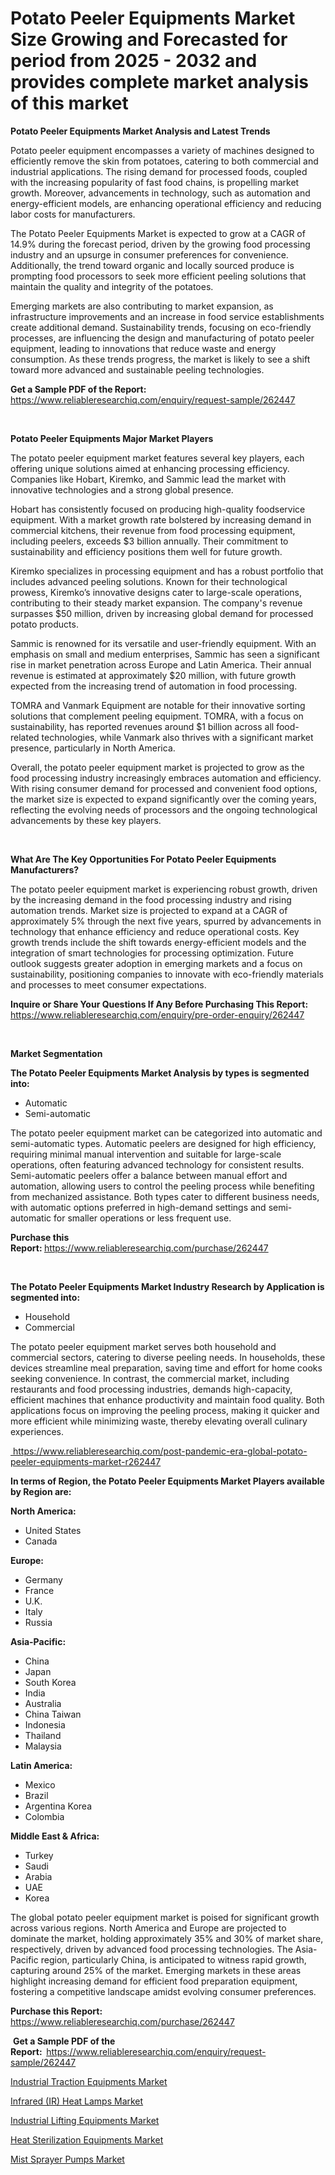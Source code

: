 <p><h1>Potato Peeler Equipments Market Size Growing and Forecasted for period from 2025 - 2032 and provides complete market analysis of this market</h1></p><p><strong>Potato Peeler Equipments Market Analysis and Latest Trends</strong></p>
<p><p>Potato peeler equipment encompasses a variety of machines designed to efficiently remove the skin from potatoes, catering to both commercial and industrial applications. The rising demand for processed foods, coupled with the increasing popularity of fast food chains, is propelling market growth. Moreover, advancements in technology, such as automation and energy-efficient models, are enhancing operational efficiency and reducing labor costs for manufacturers.</p><p>The Potato Peeler Equipments Market is expected to grow at a CAGR of 14.9% during the forecast period, driven by the growing food processing industry and an upsurge in consumer preferences for convenience. Additionally, the trend toward organic and locally sourced produce is prompting food processors to seek more efficient peeling solutions that maintain the quality and integrity of the potatoes.</p><p>Emerging markets are also contributing to market expansion, as infrastructure improvements and an increase in food service establishments create additional demand. Sustainability trends, focusing on eco-friendly processes, are influencing the design and manufacturing of potato peeler equipment, leading to innovations that reduce waste and energy consumption. As these trends progress, the market is likely to see a shift toward more advanced and sustainable peeling technologies.</p></p>
<p><strong>Get a Sample PDF of the Report:&nbsp;</strong> <a href="https://www.reliableresearchiq.com/enquiry/request-sample/262447?utm_campaign=1842&utm_medium=2&utm_source=Github&utm_content=ia&utm_term=30032025&utm_id=potato-peeler-equipments">https://www.reliableresearchiq.com/enquiry/request-sample/262447</a></p>
<p>&nbsp;</p>
<p><strong>Potato Peeler Equipments Major Market Players</strong></p>
<p><p>The potato peeler equipment market features several key players, each offering unique solutions aimed at enhancing processing efficiency. Companies like Hobart, Kiremko, and Sammic lead the market with innovative technologies and a strong global presence.</p><p>Hobart has consistently focused on producing high-quality foodservice equipment. With a market growth rate bolstered by increasing demand in commercial kitchens, their revenue from food processing equipment, including peelers, exceeds $3 billion annually. Their commitment to sustainability and efficiency positions them well for future growth.</p><p>Kiremko specializes in processing equipment and has a robust portfolio that includes advanced peeling solutions. Known for their technological prowess, Kiremko’s innovative designs cater to large-scale operations, contributing to their steady market expansion. The company's revenue surpasses $50 million, driven by increasing global demand for processed potato products.</p><p>Sammic is renowned for its versatile and user-friendly equipment. With an emphasis on small and medium enterprises, Sammic has seen a significant rise in market penetration across Europe and Latin America. Their annual revenue is estimated at approximately $20 million, with future growth expected from the increasing trend of automation in food processing.</p><p>TOMRA and Vanmark Equipment are notable for their innovative sorting solutions that complement peeling equipment. TOMRA, with a focus on sustainability, has reported revenues around $1 billion across all food-related technologies, while Vanmark also thrives with a significant market presence, particularly in North America.</p><p>Overall, the potato peeler equipment market is projected to grow as the food processing industry increasingly embraces automation and efficiency. With rising consumer demand for processed and convenient food options, the market size is expected to expand significantly over the coming years, reflecting the evolving needs of processors and the ongoing technological advancements by these key players.</p></p>
<p>&nbsp;</p>
<p><strong>What Are The Key Opportunities For Potato Peeler Equipments Manufacturers?</strong></p>
<p><p>The potato peeler equipment market is experiencing robust growth, driven by the increasing demand in the food processing industry and rising automation trends. Market size is projected to expand at a CAGR of approximately 5% through the next five years, spurred by advancements in technology that enhance efficiency and reduce operational costs. Key growth trends include the shift towards energy-efficient models and the integration of smart technologies for processing optimization. Future outlook suggests greater adoption in emerging markets and a focus on sustainability, positioning companies to innovate with eco-friendly materials and processes to meet consumer expectations.</p></p>
<p><strong>Inquire or Share Your Questions If Any Before Purchasing This Report:</strong> <a href="https://www.reliableresearchiq.com/enquiry/pre-order-enquiry/262447?utm_campaign=1842&utm_medium=2&utm_source=Github&utm_content=ia&utm_term=30032025&utm_id=potato-peeler-equipments">https://www.reliableresearchiq.com/enquiry/pre-order-enquiry/262447</a></p>
<p>&nbsp;</p>
<p><strong>Market Segmentation</strong></p>
<p><strong>The Potato Peeler Equipments Market Analysis by types is segmented into:</strong></p>
<p><ul><li>Automatic</li><li>Semi-automatic</li></ul></p>
<p><p>The potato peeler equipment market can be categorized into automatic and semi-automatic types. Automatic peelers are designed for high efficiency, requiring minimal manual intervention and suitable for large-scale operations, often featuring advanced technology for consistent results. Semi-automatic peelers offer a balance between manual effort and automation, allowing users to control the peeling process while benefiting from mechanized assistance. Both types cater to different business needs, with automatic options preferred in high-demand settings and semi-automatic for smaller operations or less frequent use.</p></p>
<p><strong>Purchase this Report:&nbsp;</strong><a href="https://www.reliableresearchiq.com/purchase/262447?utm_campaign=1842&utm_medium=2&utm_source=Github&utm_content=ia&utm_term=30032025&utm_id=potato-peeler-equipments">https://www.reliableresearchiq.com/purchase/262447</a></p>
<p>&nbsp;</p>
<p><strong>The Potato Peeler Equipments Market Industry Research by Application is segmented into:</strong></p>
<p><ul><li>Household</li><li>Commercial</li></ul></p>
<p><p>The potato peeler equipment market serves both household and commercial sectors, catering to diverse peeling needs. In households, these devices streamline meal preparation, saving time and effort for home cooks seeking convenience. In contrast, the commercial market, including restaurants and food processing industries, demands high-capacity, efficient machines that enhance productivity and maintain food quality. Both applications focus on improving the peeling process, making it quicker and more efficient while minimizing waste, thereby elevating overall culinary experiences.</p></p>
<p><a href="https://www.reliableresearchiq.com/post-pandemic-era-global-potato-peeler-equipments-market-r262447?utm_campaign=1842&utm_medium=2&utm_source=Github&utm_content=ia&utm_term=30032025&utm_id=potato-peeler-equipments">&nbsp;https://www.reliableresearchiq.com/post-pandemic-era-global-potato-peeler-equipments-market-r262447</a></p>
<p><strong>In terms of Region, the Potato Peeler Equipments Market Players available by Region are:</strong></p>
<p>
    <p> <strong> North America: </strong>
        <ul>
            <li>United States</li>
            <li>Canada</li>
        </ul>
        </p> 
    <p> <strong> Europe: </strong>
        <ul>
            <li>Germany</li>
            <li>France</li>
            <li>U.K.</li>
            <li>Italy</li>
            <li>Russia</li>
        </ul>
        </p> 
    <p> <strong> Asia-Pacific: </strong>
        <ul>
            <li>China</li>
            <li>Japan</li>
            <li>South Korea</li>
            <li>India</li>
            <li>Australia</li>
            <li>China Taiwan</li>
            <li>Indonesia</li>
            <li>Thailand</li>
            <li>Malaysia</li>
        </ul>
        </p> 
    <p> <strong> Latin America: </strong>
        <ul>
            <li>Mexico</li>
            <li>Brazil</li>
            <li>Argentina Korea</li>
            <li>Colombia</li>
        </ul>
        </p> 
    <p> <strong> Middle East & Africa: </strong>
        <ul>
            <li>Turkey</li>
            <li>Saudi</li>
            <li>Arabia</li>
            <li>UAE</li>
            <li>Korea</li>
        </ul>
    </p>
    </p>
<p><p>The global potato peeler equipment market is poised for significant growth across various regions. North America and Europe are projected to dominate the market, holding approximately 35% and 30% of market share, respectively, driven by advanced food processing technologies. The Asia-Pacific region, particularly China, is anticipated to witness rapid growth, capturing around 25% of the market. Emerging markets in these areas highlight increasing demand for efficient food preparation equipment, fostering a competitive landscape amidst evolving consumer preferences.</p></p>
<p><strong>Purchase this Report: </strong><a href="https://www.reliableresearchiq.com/purchase/262447?utm_campaign=1842&utm_medium=2&utm_source=Github&utm_content=ia&utm_term=30032025&utm_id=potato-peeler-equipments">https://www.reliableresearchiq.com/purchase/262447</a></p>
<p>&nbsp;<strong>Get a Sample PDF of the Report:&nbsp;&nbsp;</strong><a href="https://www.reliableresearchiq.com/enquiry/request-sample/262447?utm_campaign=1842&utm_medium=2&utm_source=Github&utm_content=ia&utm_term=30032025&utm_id=potato-peeler-equipments">https://www.reliableresearchiq.com/enquiry/request-sample/262447</a></p>
<p><strong></strong></p>
<p><p><a href="https://github.com/hayasiorover/Market-Research-Report-List-1/blob/main/industrial-traction-equipments-market.md?utm_campaign=1842&utm_medium=2&utm_source=Github&utm_content=ia&utm_term=30032025&utm_id=potato-peeler-equipments">Industrial Traction Equipments Market</a></p><p><a href="https://github.com/janskudiony/Market-Research-Report-List-1/blob/main/infrared-ir-heat-lamps-market.md?utm_campaign=1842&utm_medium=2&utm_source=Github&utm_content=ia&utm_term=30032025&utm_id=potato-peeler-equipments">Infrared (IR) Heat Lamps Market</a></p><p><a href="https://github.com/mronmizoe/Market-Research-Report-List-1/blob/main/industrial-lifting-equipments-market.md?utm_campaign=1842&utm_medium=2&utm_source=Github&utm_content=ia&utm_term=30032025&utm_id=potato-peeler-equipments">Industrial Lifting Equipments Market</a></p><p><a href="https://github.com/gitfwelday/Market-Research-Report-List-1/blob/main/heat-sterilization-equipments-market.md?utm_campaign=1842&utm_medium=2&utm_source=Github&utm_content=ia&utm_term=30032025&utm_id=potato-peeler-equipments">Heat Sterilization Equipments Market</a></p><p><a href="https://github.com/tandyorandby/Market-Research-Report-List-1/blob/main/mist-sprayer-pumps-market.md?utm_campaign=1842&utm_medium=2&utm_source=Github&utm_content=ia&utm_term=30032025&utm_id=potato-peeler-equipments">Mist Sprayer Pumps Market</a></p></p>